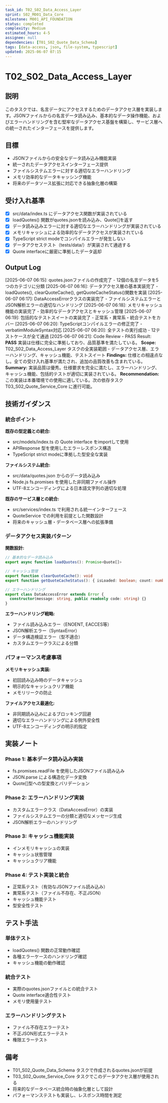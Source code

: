 ```yaml
---
task_id: T02_S02_Data_Access_Layer
sprint: S02_M001_Data_Core
milestone: M001_API_FOUNDATION
status: completed
complexity: Medium
estimated_hours: 4-5
assignee: null
dependencies: [T01_S02_Quote_Data_Schema]
tags: [data-access, json, file-system, typescript]
updated: 2025-06-07 07:15
---
```


# T02_S02_Data_Access_Layer

## 説明

このタスクでは、名言データにアクセスするためのデータアクセス層を実装します。JSONファイルからの名言データ読み込み、基本的なデータ操作機能、およびエラーハンドリングを含む堅牢なデータアクセス基盤を構築し、サービス層への統一されたインターフェースを提供します。

## 目標

- JSONファイルからの安全なデータ読み込み機能実装
- 統一されたデータアクセスインターフェース提供
- ファイルシステムエラーに対する適切なエラーハンドリング
- メモリ効率的なデータキャッシング機能
- 将来のデータソース拡張に対応できる抽象化層の構築

## 受け入れ基準

- [x] src/data/index.ts にデータアクセス関数が実装されている
- [x] loadQuotes() 関数がquotes.jsonを読み込み、Quote[]を返す
- [x] データ読み込みエラーに対する適切なエラーハンドリングが実装されている
- [x] メモリキャッシュによる効率的なデータアクセスが実装されている
- [x] TypeScript strict modeでコンパイルエラーが発生しない
- [x] データアクセステスト（tests/data/）が実装されて通過する
- [x] Quote interfaceに厳密に準拠したデータ返却

## Output Log

[2025-06-07 06:15]: quotes.jsonファイルの作成完了 - 12個の名言データを5つのカテゴリに分類
[2025-06-07 06:16]: データアクセス層の基本実装完了 - loadQuotes(), clearQuoteCache(), getQuoteCacheStatus()関数を実装
[2025-06-07 06:17]: DataAccessErrorクラスの実装完了 - ファイルシステムエラーとJSON解析エラーの適切なハンドリング
[2025-06-07 06:18]: メモリキャッシュ機能の実装完了 - 効率的なデータアクセスとキャッシュ管理
[2025-06-07 06:19]: 包括的なテストスイートの実装完了 - 正常系・異常系・統合テストをカバー
[2025-06-07 06:20]: TypeScriptコンパイルエラーの修正完了 - verbatimModuleSyntax対応
[2025-06-07 06:20]: 全テストの実行成功 - 12テストケースが全て通過
[2025-06-07 06:21]: Code Review - PASS
Result: **PASS** 実装は仕様に完全に準拠しており、品質基準を満たしている。
**Scope:** T02_S02_Data_Access_Layer タスクの全実装範囲 - データアクセス層、エラーハンドリング、キャッシュ機能、テストスイート
**Findings:** 仕様との相違点なし。全ての受け入れ基準が満たされ、追加の品質改善も含まれている。
**Summary:** 実装品質は優秀。仕様要求を完全に満たし、エラーハンドリング、キャッシュ機能、包括的テストが適切に実装されている。
**Recommendation:** この実装は本番環境での使用に適している。次の依存タスク T03_S02_Quote_Service_Core に進行可能。

## 技術ガイダンス

### 統合ポイント

**既存の型定義との統合:**
- src/models/index.ts の Quote interface をimportして使用
- APIResponse<T> 型を使用したエラーレスポンス構造
- TypeScript strict modeに準拠した型安全な実装

**ファイルシステム統合:**
- src/data/quotes.json からのデータ読み込み
- Node.js fs.promises を使用した非同期ファイル操作
- UTF-8エンコーディングによる日本語文字列の適切な処理

**既存のサービス層との統合:**
- src/services/index.ts で利用される統一インターフェース
- QuoteService での利用を前提とした関数設計
- 将来のキャッシュ層・データベース層への拡張準備

### データアクセス実装パターン

**関数設計:**
```typescript
// 基本的なデータ読み込み
export async function loadQuotes(): Promise<Quote[]>

// キャッシュ管理
export function clearQuoteCache(): void
export function getQuoteCacheStatus(): { isLoaded: boolean; count: number }

// エラーハンドリング
export class DataAccessError extends Error {
  constructor(message: string, public readonly code: string) {}
}
```

**エラーハンドリング戦略:**
- ファイル読み込みエラー（ENOENT, EACCES等）
- JSON解析エラー（SyntaxError）
- データ構造検証エラー（型不適合）
- カスタムエラークラスによる分類

### パフォーマンス考慮事項

**メモリキャッシュ実装:**
- 初回読み込み時のデータキャッシュ
- 明示的なキャッシュクリア機能
- メモリリークの防止

**ファイルアクセス最適化:**
- 非同期読み込みによるブロッキング回避
- 適切なエラーハンドリングによる例外安全性
- UTF-8エンコーディングの明示的指定

## 実装ノート

### Phase 1: 基本データ読み込み実装
- fs.promises.readFile を使用したJSONファイル読み込み
- JSON.parse による構造化データ変換
- Quote[]型への型変換とバリデーション

### Phase 2: エラーハンドリング実装
- カスタムエラークラス（DataAccessError）の実装
- ファイルシステムエラーの分類と適切なメッセージ生成
- JSON解析エラーのハンドリング

### Phase 3: キャッシュ機能実装
- インメモリキャッシュの実装
- キャッシュ状態管理
- キャッシュクリア機能

### Phase 4: テスト実装と統合
- 正常系テスト（有効なJSONファイル読み込み）
- 異常系テスト（ファイル不存在、不正JSON）
- キャッシュ機能テスト
- 型安全性テスト

## テスト手法

### 単体テスト
- loadQuotes() 関数の正常動作確認
- 各種エラーケースのハンドリング確認
- キャッシュ機能の動作確認

### 統合テスト
- 実際のquotes.jsonファイルとの統合テスト
- Quote interface適合性テスト
- メモリ使用量テスト

### エラーハンドリングテスト
- ファイル不存在エラーテスト
- 不正JSON形式エラーテスト
- 権限エラーテスト

## 備考

- T01_S02_Quote_Data_Schema タスクで作成されるquotes.jsonが前提
- T03_S02_Quote_Service_Core タスクでこのデータアクセス層が使用される
- 将来的なデータベース統合時の抽象化層として設計
- パフォーマンステストも実装し、レスポンス時間を測定